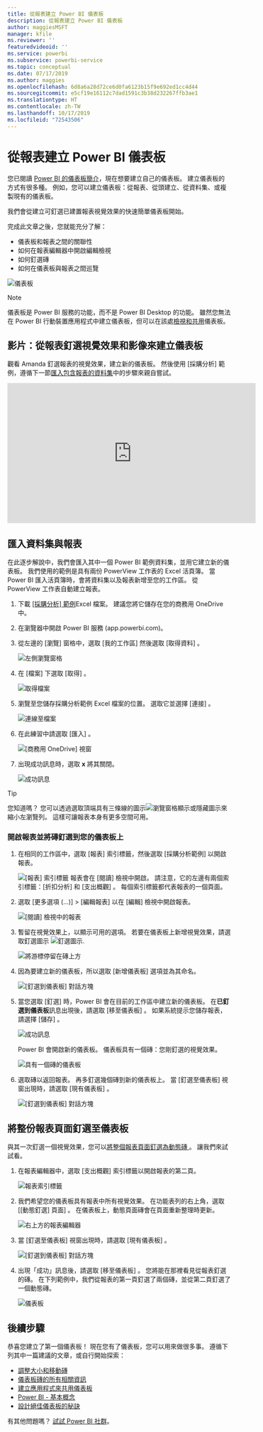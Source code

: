 ```yaml
---
title: 從報表建立 Power BI 儀表板
description: 從報表建立 Power BI 儀表板
author: maggiesMSFT
manager: kfile
ms.reviewer: ''
featuredvideoid: ''
ms.service: powerbi
ms.subservice: powerbi-service
ms.topic: conceptual
ms.date: 07/17/2019
ms.author: maggies
ms.openlocfilehash: 6d8a6a28d72ce6d0fa6123b15f9e692ed1cc4d44
ms.sourcegitcommit: e5cf19e16112c7dad1591c3b38d232267ffb3ae1
ms.translationtype: HT
ms.contentlocale: zh-TW
ms.lasthandoff: 10/17/2019
ms.locfileid: "72543506"
---
```

# <a name="create-a-power-bi-dashboard-from-a-report"></a>從報表建立 Power BI 儀表板
您已閱讀 [Power BI 的儀表板簡介](service-dashboards.md)，現在想要建立自己的儀表板。 建立儀表板的方式有很多種。 例如，您可以建立儀表板：從報表、從頭建立、從資料集、或複製現有的儀表板。  

我們會從建立可釘選已建置報表視覺效果的快速簡單儀表板開始。 

完成此文章之後，您就能充分了解：
- 儀表板和報表之間的關聯性
- 如何在報表編輯器中開啟編輯檢視
- 如何釘選磚 
- 如何在儀表板與報表之間巡覽 
 
![儀表板](media/service-dashboard-create/power-bi-completed-dashboard-small.png)

> [!NOTE] 
> 儀表板是 Power BI 服務的功能，而不是 Power BI Desktop 的功能。 雖然您無法在 Power BI 行動裝置應用程式中建立儀表板，但可以在該處[檢視和共用](consumer/mobile/mobile-apps-view-dashboard.md)儀表板。
>
> 

## <a name="video-create-a-dashboard-by-pinning-visuals-and-images-from-a-report"></a>影片：從報表釘選視覺效果和影像來建立儀表板
觀看 Amanda 釘選報表的視覺效果，建立新的儀表板。 然後使用 [採購分析] 範例，遵循下一節[匯入包含報表的資料集](#import-a-dataset-with-a-report)中的步驟來親自嘗試。
    

<iframe width="560" height="315" src="https://www.youtube.com/embed/lJKgWnvl6bQ" frameborder="0" allowfullscreen></iframe>

## <a name="import-a-dataset-with-a-report"></a>匯入資料集與報表
在此逐步解說中，我們會匯入其中一個 Power BI 範例資料集，並用它建立新的儀表板。 我們使用的範例是具有兩份 PowerView 工作表的 Excel 活頁簿。 當 Power BI 匯入活頁簿時，會將資料集以及報表新增至您的工作區。 從 PowerView 工作表自動建立報表。

1. 下載 [[採購分析] 範例](http://go.microsoft.com/fwlink/?LinkId=529784)Excel 檔案。 建議您將它儲存在您的商務用 OneDrive 中。
2. 在瀏覽器中開啟 Power BI 服務 (app.powerbi.com)。
3. 從左邊的 [瀏覽] 窗格中，選取 [我的工作區]  然後選取 [取得資料]  。

    ![左側瀏覽窗格](media/service-dashboard-create/power-bi-get-data-new-look.png)
5. 在 [檔案]  下選取 [取得]  。

   ![取得檔案](media/service-dashboard-create/power-bi-select-files.png)
6. 瀏覽至您儲存採購分析範例 Excel 檔案的位置。 選取它並選擇 [連接]  。

   ![連線至檔案](media/service-dashboard-create/power-bi-connectnew.png)
7. 在此練習中請選取 [匯入]  。

    ![[商務用 OneDrive] 視窗](media/service-dashboard-create/power-bi-import.png)
8. 出現成功訊息時，選取 **x** 將其關閉。

   ![成功訊息](media/service-dashboard-create/power-bi-view-datasetnew.png)

> [!TIP]
> 您知道嗎？ 您可以透過選取頂端具有三條線的圖示![瀏覽窗格顯示或隱藏圖示](media/service-dashboard-create/power-bi-new-look-hide-nav-pane.png)來縮小左瀏覽列。 這樣可讓報表本身有更多空間可用。

### <a name="open-the-report-and-pin-tiles-to-your-dashboard"></a>開啟報表並將磚釘選到您的儀表板上
1. 在相同的工作區中，選取 [報表]  索引標籤，然後選取 [採購分析範例]  以開啟報表。

    ![[報表] 索引標籤](media/service-dashboard-create/power-bi-reports.png) 報表會在 [閱讀] 檢視中開啟。 請注意，它的左邊有兩個索引標籤：[折扣分析]  和 [支出概觀]  。 每個索引標籤都代表報表的一個頁面。

2. 選取 [更多選項 (...)]   > [編輯報表]  以在 [編輯] 檢視中開啟報表。

    ![[閱讀] 檢視中的報表](media/service-dashboard-create/power-bi-reading-view.png)
3. 暫留在視覺效果上，以顯示可用的選項。 若要在儀表板上新增視覺效果，請選取釘選圖示 ![釘選圖示](media/service-dashboard-create/power-bi-pin-icon.png).

    ![將游標停留在磚上方](media/service-dashboard-create/power-bi-hover.png)
4. 因為要建立新的儀表板，所以選取 [新增儀表板]  選項並為其命名。

    ![[釘選到儀表板] 對話方塊](media/service-dashboard-create/power-bi-pin-tile.png)
5. 當您選取 [釘選]  時，Power BI 會在目前的工作區中建立新的儀表板。 在**已釘選到儀表板**訊息出現後，請選取 [移至儀表板]  。 如果系統提示您儲存報表，請選擇 [儲存]  。

    ![成功訊息](media/service-dashboard-create/power-bi-pin-success.png)

    Power BI 會開啟新的儀表板。 儀表板具有一個磚：您剛釘選的視覺效果。

   ![具有一個磚的儀表板](media/service-dashboard-create/power-bi-pinned.png)
7. 選取磚以返回報表。 再多釘選幾個磚到新的儀表板上。 當 [釘選至儀表板]  視窗出現時，請選取 [現有儀表板]  。  

   ![[釘選到儀表板] 對話方塊](media/service-dashboard-create/power-bi-existing-dashboard.png)

## <a name="pin-an-entire-report-page-to-the-dashboard"></a>將整份報表頁面釘選至儀表板
與其一次釘選一個視覺效果，您可以[將整個報表頁面釘選為動態磚  ](service-dashboard-pin-live-tile-from-report.md)。 讓我們來試試看。

1. 在報表編輯器中，選取 [支出概觀]  索引標籤以開啟報表的第二頁。

   ![報表索引標籤](media/service-dashboard-create/power-bi-page-tab.png)

2. 我們希望您的儀表板具有報表中所有視覺效果。 在功能表列的右上角，選取 [[動態釘選] 頁面]  。 在儀表板上，動態頁面磚會在頁面重新整理時更新。

   ![右上方的報表編輯器](media/service-dashboard-create/power-bi-pin-live.png)

3. 當 [釘選至儀表板]  視窗出現時，請選取 [現有儀表板]  。

   ![[釘選到儀表板] 對話方塊](media/service-dashboard-create/power-bi-pin-live2.png)

4. 出現「成功」訊息後，請選取 [移至儀表板]  。 您將能在那裡看見從報表釘選的磚。 在下列範例中，我們從報表的第一頁釘選了兩個磚，並從第二頁釘選了一個動態磚。

   ![儀表板](media/service-dashboard-create/power-bi-dashboard.png)

## <a name="next-steps"></a>後續步驟
恭喜您建立了第一個儀表板！ 現在您有了儀表板，您可以用來做很多事。 遵循下列其中一篇建議的文章，或自行開始探索： 

* [調整大小和移動磚](service-dashboard-edit-tile.md)
* [儀表板磚的所有相關資訊](service-dashboard-tiles.md)
* [建立應用程式來共用儀表板](service-create-workspaces.md)
* [Power BI - 基本概念](service-basic-concepts.md)
* [設計絕佳儀表板的秘訣](service-dashboards-design-tips.md)

有其他問題嗎？ [試試 Power BI 社群](http://community.powerbi.com/)。
